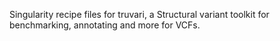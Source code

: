 Singularity recipe files for truvari, a Structural variant toolkit for benchmarking, annotating and more for VCFs. 
